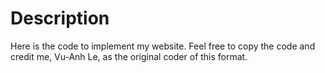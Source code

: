 # Description
Here is the code to implement my website. Feel free to copy the code and credit me, Vu-Anh Le, as the original coder of this format.
